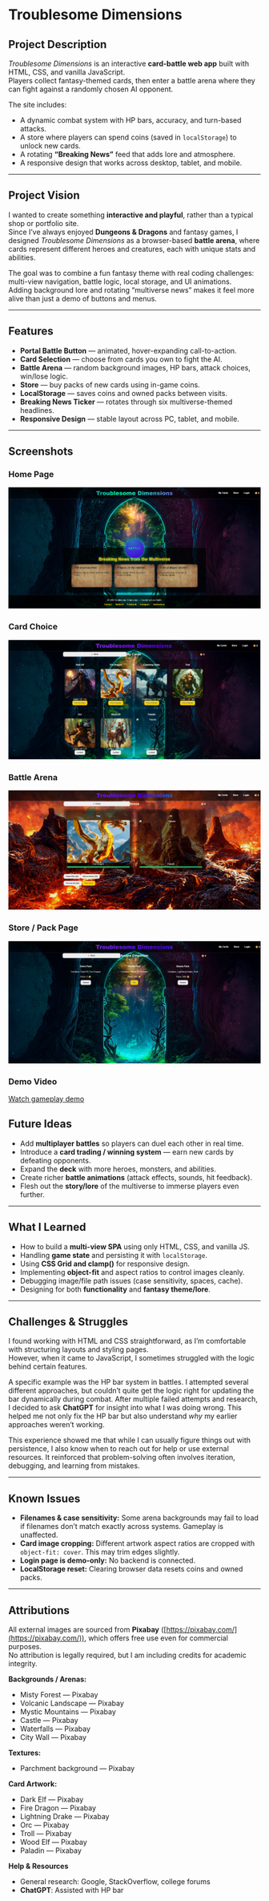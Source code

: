 # Troublesome Dimensions  

## Project Description  
*Troublesome Dimensions* is an interactive **card-battle web app** built with HTML, CSS, and vanilla JavaScript.  
Players collect fantasy-themed cards, then enter a battle arena where they can fight against a randomly chosen AI opponent.  

The site includes:  
- A dynamic combat system with HP bars, accuracy, and turn-based attacks.  
- A store where players can spend coins (saved in `localStorage`) to unlock new cards.  
- A rotating **“Breaking News”** feed that adds lore and atmosphere.  
- A responsive design that works across desktop, tablet, and mobile.  

---

## Project Vision  
I wanted to create something **interactive and playful**, rather than a typical shop or portfolio site.  
Since I’ve always enjoyed **Dungeons & Dragons** and fantasy games, I designed *Troublesome Dimensions* as a browser-based **battle arena**, where cards represent different heroes and creatures, each with unique stats and abilities.  

The goal was to combine a fun fantasy theme with real coding challenges: multi-view navigation, battle logic, local storage, and UI animations.  
Adding background lore and rotating “multiverse news” makes it feel more alive than just a demo of buttons and menus.  

---

## Features  
- **Portal Battle Button** — animated, hover-expanding call-to-action.  
- **Card Selection** — choose from cards you own to fight the AI.  
- **Battle Arena** — random background images, HP bars, attack choices, win/lose logic.  
- **Store** — buy packs of new cards using in-game coins.  
- **LocalStorage** — saves coins and owned packs between visits.  
- **Breaking News Ticker** — rotates through six multiverse-themed headlines.  
- **Responsive Design** — stable layout across PC, tablet, and mobile.  

---

## Screenshots  

### Home Page  
![Screenshot of Home page](screenshots/home.png)  

### Card Choice  
![Screenshot of card choice](screenshots/card-choice.png)  

### Battle Arena  
![Screenshot of battle arena](screenshots/battle.png)  

### Store / Pack Page  
![Screenshot of store](screenshots/store.png)  

### Demo Video  
[Watch gameplay demo](screenshots/video.mp4)  


## Future Ideas  
- Add **multiplayer battles** so players can duel each other in real time.  
- Introduce a **card trading / winning system** — earn new cards by defeating opponents.  
- Expand the **deck** with more heroes, monsters, and abilities.  
- Create richer **battle animations** (attack effects, sounds, hit feedback).  
- Flesh out the **story/lore** of the multiverse to immerse players even further.  

---

## What I Learned  
- How to build a **multi-view SPA** using only HTML, CSS, and vanilla JS.  
- Handling **game state** and persisting it with `localStorage`.  
- Using **CSS Grid and clamp()** for responsive design.  
- Implementing **object-fit** and aspect ratios to control images cleanly.  
- Debugging image/file path issues (case sensitivity, spaces, cache).  
- Designing for both **functionality** and **fantasy theme/lore**.  

---

## Challenges & Struggles  
I found working with HTML and CSS straightforward, as I’m comfortable with structuring layouts and styling pages.  
However, when it came to JavaScript, I sometimes struggled with the logic behind certain features.  

A specific example was the HP bar system in battles. I attempted several different approaches, but couldn’t quite get the logic right for updating the bar dynamically during combat. After multiple failed attempts and research, I decided to ask **ChatGPT** for insight into what I was doing wrong. This helped me not only fix the HP bar but also understand *why* my earlier approaches weren’t working.  

This experience showed me that while I can usually figure things out with persistence, I also know when to reach out for help or use external resources. It reinforced that problem-solving often involves iteration, debugging, and learning from mistakes.  

---

## Known Issues  
- **Filenames & case sensitivity:** Some arena backgrounds may fail to load if filenames don’t match exactly across systems. Gameplay is unaffected.  
- **Card image cropping:** Different artwork aspect ratios are cropped with `object-fit: cover`. This may trim edges slightly.  
- **Login page is demo-only:** No backend is connected.  
- **LocalStorage reset:** Clearing browser data resets coins and owned packs.  

---

## Attributions  
All external images are sourced from **Pixabay** ([https://pixabay.com/](https://pixabay.com/)), which offers free use even for commercial purposes.  
No attribution is legally required, but I am including credits for academic integrity.  

**Backgrounds / Arenas:**  
- Misty Forest — Pixabay  
- Volcanic Landscape — Pixabay  
- Mystic Mountains — Pixabay  
- Castle — Pixabay  
- Waterfalls — Pixabay  
- City Wall — Pixabay  

**Textures:**  
- Parchment background — Pixabay  

**Card Artwork:**  
- Dark Elf — Pixabay  
- Fire Dragon — Pixabay  
- Lightning Drake — Pixabay  
- Orc — Pixabay  
- Troll — Pixabay  
- Wood Elf — Pixabay  
- Paladin — Pixabay  

**Help & Resources**  
- General research: Google, StackOverflow, college forums  
- **ChatGPT**: Assisted with HP bar
